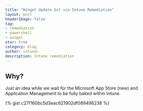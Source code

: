 ```yaml
---
title: "Winget Update Git via Intune Remediation"
layout: post
headerImage: false
tag:
- remediation
- powershell
- winget
star: true
category: blog
author: intuner
description: Intune remediation
---
```


## Why?
Just an idea while we wait for the Microsoft App Store (new) and Application Management to be fully baked within Intune.

{% gist c27f160bc5d3eac621902df089496238 %}
